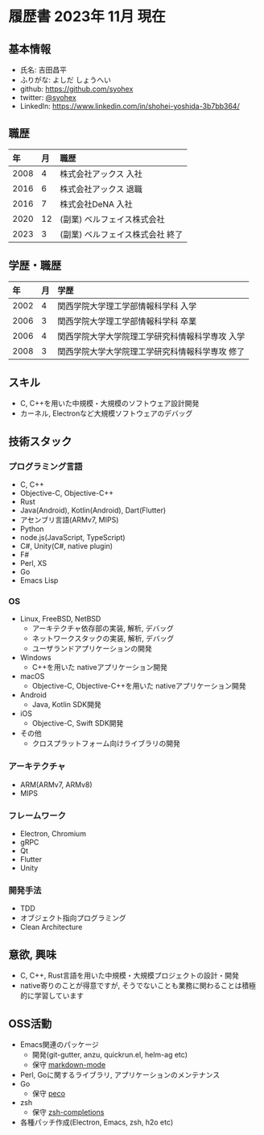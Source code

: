 # 履歴書 2023年 11月 現在

## 基本情報
- 氏名: 吉田昌平
- ふりがな: よしだ しょうへい
- github: https://github.com/syohex
- twitter: [@syohex](https://twitter.com/syohex)
- LinkedIn: https://www.linkedin.com/in/shohei-yoshida-3b7bb364/

## 職歴

| 年   | 月 | 職歴                                            |
|:-----|:---|:-----------------------------------------------|
| 2008 | 4  | 株式会社アックス 入社                             |
| 2016 | 6  | 株式会社アックス 退職                             |
| 2016 | 7  | 株式会社DeNA 入社                              |
| 2020 | 12  | (副業) ベルフェイス株式会社                    |
| 2023 | 3  | (副業) ベルフェイス株式会社 終了                   |


## 学歴・職歴

| 年   | 月 | 学歴                                      |
|:-----|:---|:-----------------------------------------|
| 2002 | 4  | 関西学院大学理工学部情報科学科 入学           |
| 2006 | 3  | 関西学院大学理工学部情報科学科 卒業           |
| 2006 | 4  | 関西学院大学大学院理工学研究科情報科学専攻 入学 |
| 2008 | 3  | 関西学院大学大学院理工学研究科情報科学専攻 修了 |

## スキル

- C, C++を用いた中規模・大規模のソフトウェア設計開発
- カーネル, Electronなど大規模ソフトウェアのデバッグ

## 技術スタック

### プログラミング言語

- C, C++
- Objective-C, Objective-C++
- Rust
- Java(Android), Kotlin(Android), Dart(Flutter)
- アセンブリ言語(ARMv7, MIPS)
- Python
- node.js(JavaScript, TypeScript)
- C#, Unity(C#, native plugin)
- F#
- Perl, XS
- Go
- Emacs Lisp

### OS

- Linux, FreeBSD, NetBSD
  - アーキテクチャ依存部の実装, 解析, デバッグ
  - ネットワークスタックの実装, 解析, デバッグ
  - ユーザランドアプリケーションの開発
- Windows
  - C++を用いた nativeアプリケーション開発
- macOS
  - Objective-C, Objective-C++を用いた nativeアプリケーション開発
- Android
  - Java, Kotlin SDK開発
- iOS
  - Objective-C, Swift SDK開発
- その他
  - クロスプラットフォーム向けライブラリの開発

### アーキテクチャ

- ARM(ARMv7, ARMv8)
- MIPS

### フレームワーク

- Electron, Chromium
- gRPC
- Qt
- Flutter
- Unity

### 開発手法

- TDD
- オブジェクト指向プログラミング
- Clean Architecture

## 意欲, 興味

- C, C++, Rust言語を用いた中規模・大規模プロジェクトの設計・開発
- native寄りのことが得意ですが, そうでないことも業務に関わることは積極的に学習しています

## OSS活動

- Emacs関連のパッケージ
  - 開発(git-gutter, anzu, quickrun.el, helm-ag etc)
  - 保守 [markdown-mode](https://github.com/jrblevin/markdown-mode/)
- Perl, Goに関するライブラリ, アプリケーションのメンテナンス
- Go
  - 保守 [peco](https://github.com/peco/peco)
- zsh
  - 保守 [zsh-completions](https://github.com/zsh-users/zsh-completions/)
- 各種パッチ作成(Electron, Emacs, zsh, h2o etc)
